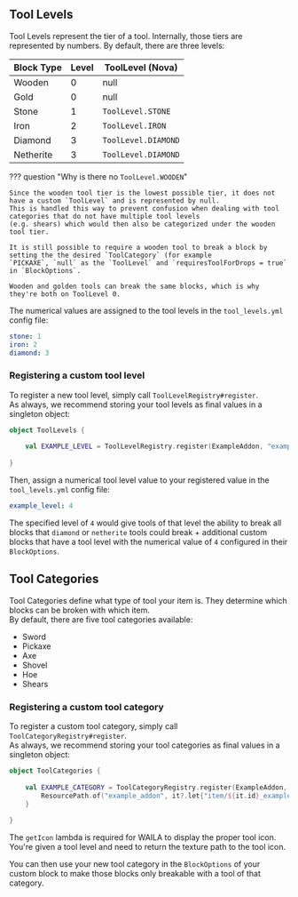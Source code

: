 ## Tool Levels

Tool Levels represent the tier of a tool. Internally, those tiers are represented by numbers. By default, there are three levels:

| Block Type | Level | ToolLevel (Nova)    |
|------------|-------|---------------------|
| Wooden     | 0     | null                |
| Gold       | 0     | null                |
| Stone      | 1     | `ToolLevel.STONE`   |
| Iron       | 2     | `ToolLevel.IRON`    |
| Diamond    | 3     | `ToolLevel.DIAMOND` |
| Netherite  | 3     | `ToolLevel.DIAMOND` |

??? question "Why is there no `ToolLevel.WOODEN`"

    Since the wooden tool tier is the lowest possible tier, it does not have a custom `ToolLevel` and is represented by null.  
    This is handled this way to prevent confusion when dealing with tool categories that do not have multiple tool levels
    (e.g. shears) which would then also be categorized under the wooden tool tier.

    It is still possible to require a wooden tool to break a block by setting the the desired `ToolCategory` (for example
    `PICKAXE`, `null` as the `ToolLevel` and `requiresToolForDrops = true` in `BlockOptions`.

    Wooden and golden tools can break the same blocks, which is why they're both on ToolLevel 0.

The numerical values are assigned to the tool levels in the `tool_levels.yml` config file:

```yaml title="tool_levels.yml"
stone: 1
iron: 2
diamond: 3
```

### Registering a custom tool level

To register a new tool level, simply call `ToolLevelRegistry#register`.  
As always, we recommend storing your tool levels as final values in a singleton object:

```kotlin
object ToolLevels {
    
    val EXAMPLE_LEVEL = ToolLevelRegistry.register(ExampleAddon, "example_level")
    
}
```

Then, assign a numerical tool level value to your registered value in the `tool_levels.yml` config file:

```yml title="tool_levels.yml"
example_level: 4
```

The specified level of `4` would give tools of that level the ability to break all blocks that `diamond` or `netherite`
tools could break + additional custom blocks that have a tool level with the numerical value of `4` configured in their
`BlockOptions`.

## Tool Categories

Tool Categories define what type of tool your item is. They determine which blocks can be broken with which item.  
By default, there are five tool categories available:

* Sword
* Pickaxe
* Axe
* Shovel
* Hoe
* Shears

### Registering a custom tool category

To register a custom tool category, simply call `ToolCategoryRegistry#register`.  
As always, we recommend storing your tool categories as final values in a singleton object:

```kotlin title="ToolCategories.kt"
object ToolCategories {
    
    val EXAMPLE_CATEGORY = ToolCategoryRegistry.register(ExampleAddon, "example_category") {
        ResourcePath.of("example_addon", it?.let{"item/${it.id}_example" } ?: "item/example")
    }
    
}
```

The `getIcon` lambda is required for WAILA to display the proper tool icon. You're given a tool level and need to return
the texture path to the tool icon.

You can then use your new tool category in the `BlockOptions` of your custom block to make those blocks only breakable
with a tool of that category.